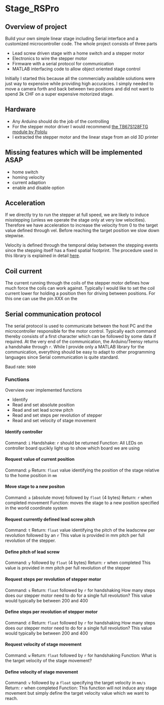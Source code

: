 # Stage_RSPro

## Overview of project

Build your own simple linear stage including Serial interface and a customized microcontroller code. The whole project consists of three parts

*  Lead screw driven stage with a home switch and a stepper motor
*  Electronics to wire the stepper motor
*  Firmware with a serial protocol for communication
*  MATLAB interfacing code to allow object oriented stage control

Initially I started this because all the commercially available solutions were just way to expensive while providing high accuracies. I simply needed to move a camera forth and back between two positions and did not want to spend 3k CHF on a super expensive motorized stage.

## Hardware

*  Any Arduino should do the job of the controlling
*  For the stepper motor driver I would recommend [the TB67S128FTG module by Pololu](https://www.pololu.com/product/2998)
*  I extracted the stepper motor and the linear stage from an old 3D printer

## Missing features which will be implemented ASAP

*  home switch
*  homing velocity
*  current adaption
*  enable and disable option

## Acceleration


If we directly try to run the stepper at full speed, we are likely to induce misstepping (unless we operate the stage only at very low velocities). Therefore we have acceleration to increase the velocity from 0 to the target value defined through vel. Before reaching the target position we slow down stepwise.

Velocity is defined through the temporal delay between the stepping events since the stepping itself has a fixed spatial footprint. The procedure used in this library is explained in detail [here](https://hofmannu.org/2022/01/06/trap-vel-stepper-motor/).

## Coil current

The current running through the coils of the stepper motor defines how much force the coils can work against. Typically I would like to set the coil current lower for holding a position then for driving between positions. For this one can use the pin XXX on the 

## Serial communication protocol

The serial protocol is used to communicate between the host PC and the microcontroller responsible for the motor control. Typically each command thereby consists of a first character which can be followed by some data if required. At the very end of the communication, the Arduino/Teensy returns a handshake through `r`. While I provide only a MATLAB library for the communication, everything should be easy to adapt to other programming languages since Serial communication is quite standard.

Baud rate: `9600`

### Functions

Overview over implemented functions

*  Identify
*  Read and set absolute position
*  Read and set lead screw pitch
*  Read and set steps per revolution of stepper
*  Read and set velocity of stage movement

#### Identify controller

Command: `i`
Handshake: `r` should be returned
Function: All LEDs on controller board qucikly light up to show which board we are using

#### Request value of current position

Command: `p`
Return: `float` value identifying the position of the stage relative to the home position in `mm`

#### Move stage to a new positon

Command: `a` (absolute move) followed by `float` (4 bytes)
Return: `r` when completed movement
Function: moves the stage to a new position specified in the world coordinate system

#### Request currently defined lead screw pitch

Command: `t`
Return: `float` value identifying the pitch of the leadscrew per revolution followed by an `r`
This value is provided in mm pitch per full revolution of the stepper.

#### Define pitch of lead screw

Command: `y` followed by `float` (4 bytes)
Return: `r` when completed
This value is provided in mm pitch per full revolution of the stepper

#### Request steps per revolution of stepper motor

Command: `s`
Return: `float` followed by `r` for handshaking
How many steps does our stepper motor need to do for a single full revolution? This value would typically be between 200 and 400

#### Define steps per revolution of stepper motor

Command: `d`
Return: `float` followed by `r` for handshaking
How many steps does our stepper motor need to do for a single full revolution? This value would typically be between 200 and 400

#### Request velocity of stage movement

Command: `w`
Return: `float` followed by `r` for handshaking
Function: What is the target velocity of the stage movement?

#### Define velocity of stage movement

Command: `v` followed by a `float` specifying the target velocity in `mm/s`
Return: `r` when completed
Function: This function will not induce any stage movement but simply define the target velocity value which we want to reach.


